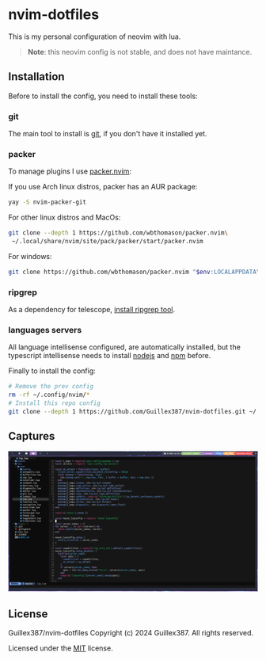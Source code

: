 # nvim-dotfiles

This is my personal configuration of neovim with lua.

> **Note**: this neovim config is not stable, and does not have maintance.

## Installation

Before to install the config, you need to install these tools:

### git

The main tool to install is [git](https://git-scm.com/), if you don't have it installed yet.

### packer

To manage plugins I use [packer.nvim](https://github.com/wbthomason/packer.nvim):

If you use Arch linux distros, packer has an AUR package:

```sh
yay -S nvim-packer-git
```

For other linux distros and MacOs:

```sh
git clone --depth 1 https://github.com/wbthomason/packer.nvim\
 ~/.local/share/nvim/site/pack/packer/start/packer.nvim
```

For windows:

```sh
git clone https://github.com/wbthomason/packer.nvim "$env:LOCALAPPDATA\nvim-data\site\pack\packer\start\packer.nvim"
```

### ripgrep

As a dependency for telescope, [install ripgrep tool](https://github.com/BurntSushi/ripgrep?tab=readme-ov-file#installation).

### languages servers

All language intellisense configured, are automatically installed, but the typescript intellisense
needs to install [nodejs](https://nodejs.org/) and [npm](https://www.npmjs.com/) before.

Finally to install the config:

```sh
# Remove the prev config
rm -rf ~/.config/nvim/*
# Install this repo config
git clone --depth 1 https://github.com/Guillex387/nvim-dotfiles.git ~/.config/nvim
```

## Captures

![caputure](assets/capture.png)

## License

Guillex387/nvim-dotfiles Copyright (c) 2024 Guillex387. All rights reserved.

Licensed under the [MIT](LICENSE) license.
